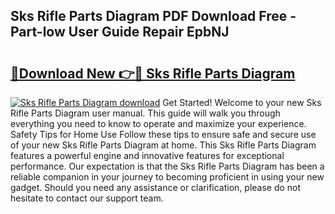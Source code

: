 ## Sks Rifle Parts Diagram PDF Download Free - Part-low User Guide Repair EpbNJ

# <h2><a href="http://dfmm82e.blite.top/?on=Sks+Rifle+Parts+Diagram">🔗Download New 👉🔴 Sks Rifle Parts Diagram</a></h2>

[![Sks Rifle Parts Diagram download](https://i.imgur.com/lujVjoI.png)](http://dfmm82e.blite.top/?on=Sks+Rifle+Parts+Diagram)
Get Started! Welcome to your new Sks Rifle Parts Diagram user manual. This guide will walk you through everything you need to know to operate and maximize your experience. Safety Tips for Home Use Follow these tips to ensure safe and secure use of your new Sks Rifle Parts Diagram at home. This Sks Rifle Parts Diagram features a powerful engine and innovative features for exceptional performance. Our expectation is that the Sks Rifle Parts Diagram has been a reliable companion in your journey to becoming proficient in using your new gadget. Should you need any assistance or clarification, please do not hesitate to contact our support team.
